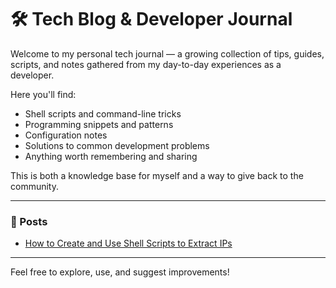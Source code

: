 # 🛠️ Tech Blog & Developer Journal

Welcome to my personal tech journal — a growing collection of tips, guides, scripts, and notes gathered from my day-to-day experiences as a developer.

Here you'll find:
- Shell scripts and command-line tricks
- Programming snippets and patterns
- Configuration notes
- Solutions to common development problems
- Anything worth remembering and sharing

This is both a knowledge base for myself and a way to give back to the community.

---

### 📘 Posts

- [How to Create and Use Shell Scripts to Extract IPs](shell-scripts-extract-ips.md)

---

Feel free to explore, use, and suggest improvements!
